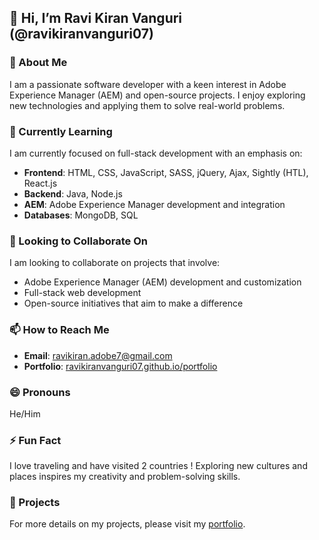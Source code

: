 ## 👋 Hi, I’m Ravi Kiran Vanguri (@ravikiranvanguri07)

### 👀 About Me

I am a passionate software developer with a keen interest in Adobe Experience Manager (AEM) and open-source projects. I enjoy exploring new technologies and applying them to solve real-world problems.

### 🌱 Currently Learning

I am currently focused on full-stack development with an emphasis on:
- **Frontend**: HTML, CSS, JavaScript, SASS, jQuery, Ajax, Sightly (HTL), React.js
- **Backend**: Java, Node.js
- **AEM**: Adobe Experience Manager development and integration
- **Databases**: MongoDB, SQL

### 💞️ Looking to Collaborate On

I am looking to collaborate on projects that involve:
- Adobe Experience Manager (AEM) development and customization
- Full-stack web development
- Open-source initiatives that aim to make a difference

### 📫 How to Reach Me

- **Email**: [ravikiran.adobe7@gmail.com](mailto:ravikiran.adobe7@gmail.com)
- **Portfolio**: [ravikiranvanguri07.github.io/portfolio](https://ravikiranvanguri07.github.io/portfolio/index.html)

### 😄 Pronouns

He/Him

### ⚡ Fun Fact

I love traveling and have visited 2 countries ! Exploring new cultures and places inspires my creativity and problem-solving skills.

### 🚀 Projects

For more details on my projects, please visit my [portfolio](https://ravikiranvanguri07.github.io/portfolio/index.html).
